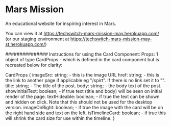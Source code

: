 # Mars Mission

An educational website for inspiring interest in Mars.

You can view it at https://techswitch-mars-mission-may.herokuapp.com/
(or our staging environment at https://techswitch-mars-mission-may-st.herokuapp.com/)



























############### Instructions for using the Card Component: 
Props: 1 object of type CardProps - which is defined in the card component but is recreated below for clarity:

CardProps {
    imageSrc: string; - this is the image URL
    href: string; - this is the link to another page if applicable eg "/spirt". If there is no link set it to "".
    title: string; - The title of the post.
    body: string; - the body text of the post.
    showInitialText: boolean; - if true text (title and body) will be seen on initial render of the page.
    textHideable: boolean; - if true the text can be shown and hidden on click. Note that this should not be used for the desktop version. 
    imageOnRight: boolean; - if true the image with the card will be on the right hand side and text on the left. 
    isTimelineCard: boolean; - if true this will shrink the card size for use within the timeline. 
}
